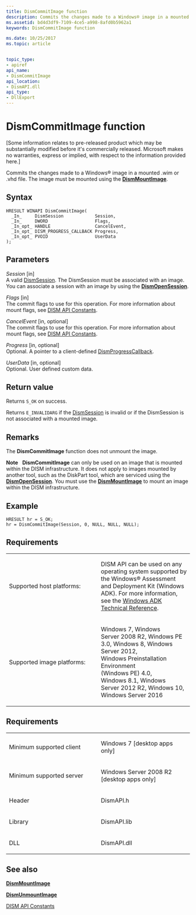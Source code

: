 ```yaml
---
title: DismCommitImage function
description: Commits the changes made to a Windows® image in a mounted .wim or .vhd file.
ms.assetid: bd4d3df9-7109-4ce5-a998-8afd0b5962a1
keywords: DismCommitImage function

ms.date: 10/25/2017
ms.topic: article


topic_type: 
- apiref
api_name: 
- DismCommitImage
api_location: 
- DismAPI.dll
api_type: 
- DllExport
---
```


# DismCommitImage function


\[Some information relates to pre-released product which may be substantially modified before it's commercially released. Microsoft makes no warranties, express or implied, with respect to the information provided here.\]

Commits the changes made to a Windows® image in a mounted .wim or .vhd file. The image must be mounted using the [**DismMountImage**](dismmountimage-function.md).

Syntax
---

```
HRESULT WINAPI DismCommitImage(
  _In_     DismSession            Session,
  _In_     DWORD                  Flags,
  _In_opt_ HANDLE                 CancelEvent,
  _In_opt_ DISM_PROGRESS_CALLBACK Progress,
  _In_opt_ PVOID                  UserData
);
```

Parameters
-------

*Session* \[in\]  
A valid [DismSession](dismsession.md). The DismSession must be associated with an image. You can associate a session with an image by using the [**DismOpenSession**](dismopensession-function.md).

*Flags* \[in\]  
The commit flags to use for this operation. For more information about mount flags, see [DISM API Constants](dism-api-constants.md).

*CancelEvent* \[in, optional\]  
The commit flags to use for this operation. For more information about mount flags, see [DISM API Constants](dism-api-constants.md).

*Progress* \[in, optional\]  
Optional. A pointer to a client-defined [DismProgressCallback](dismprogresscallback.md).

*UserData* \[in, optional\]  
Optional. User defined custom data.

Return value
---------

Returns `S_OK` on success.

Returns `E_INVALIDARG` if the [DismSession](dismsession.md) is invalid or if the DismSession is not associated with a mounted image.

## <span id="Remarks"></span><span id="remarks"></span><span id="REMARKS"></span>Remarks


The **DismCommitImage** function does not unmount the image.

**Note**  
**DismCommitImage** can only be used on an image that is mounted within the DISM infrastructure. It does not apply to images mounted by another tool, such as the DiskPart tool, which are serviced using the [**DismOpenSession**](dismopensession-function.md). You must use the [**DismMountImage**](dismmountimage-function.md) to mount an image within the DISM infrastructure.

 

## <span id="Example"></span><span id="example"></span><span id="EXAMPLE"></span>Example


```
HRESULT hr = S_OK;
hr = DismCommitImage(Session, 0, NULL, NULL, NULL);
```

## <span id="Requirements"></span><span id="requirements"></span><span id="REQUIREMENTS"></span>Requirements


<table>
<colgroup>
<col width="50%" />
<col width="50%" />
</colgroup>
<tbody>
<tr class="odd">
<td><p>Supported host platforms:</p></td>
<td><p>DISM API can be used on any operating system supported by the Windows® Assessment and Deployment Kit (Windows ADK). For more information, see the <a href="http://go.microsoft.com/fwlink/?LinkId=206587" data-raw-source="[Windows ADK Technical Reference](http://go.microsoft.com/fwlink/?LinkId=206587)">Windows ADK Technical Reference</a>.</p></td>
</tr>
<tr class="even">
<td><p>Supported image platforms:</p></td>
<td><p>Windows 7, Windows Server 2008 R2, Windows PE 3.0, Windows 8, Windows Server 2012, Windows Preinstallation Environment (Windows PE) 4.0, Windows 8.1, Windows Server 2012 R2, Windows 10, Windows Server 2016</p></td>
</tr>
</tbody>
</table>

 

Requirements
---------

<table>
<colgroup>
<col width="50%" />
<col width="50%" />
</colgroup>
<tbody>
<tr class="odd">
<td><p>Minimum supported client</p></td>
<td><p>Windows 7 [desktop apps only]</p></td>
</tr>
<tr class="even">
<td><p>Minimum supported server</p></td>
<td><p>Windows Server 2008 R2 [desktop apps only]</p></td>
</tr>
<tr class="odd">
<td><p>Header</p></td>
<td>DismAPI.h</td>
</tr>
<tr class="even">
<td><p>Library</p></td>
<td>DismAPI.lib</td>
</tr>
<tr class="odd">
<td><p>DLL</p></td>
<td>DismAPI.dll</td>
</tr>
</tbody>
</table>

## <span id="see_also"></span>See also


[**DismMountImage**](dismmountimage-function.md)

[**DismUnmountImage**](dismunmountimage-function.md)

[DISM API Constants](dism-api-constants.md)

 

 




